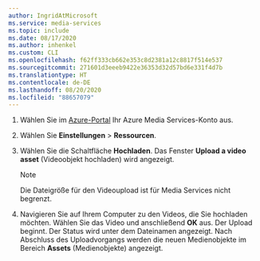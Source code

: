 ```yaml
---
author: IngridAtMicrosoft
ms.service: media-services
ms.topic: include
ms.date: 08/17/2020
ms.author: inhenkel
ms.custom: CLI
ms.openlocfilehash: f62ff333cb662e353c8d2381a12c8817f514e537
ms.sourcegitcommit: 271601d3eeeb9422e36353d32d57bd6e331f4d7b
ms.translationtype: HT
ms.contentlocale: de-DE
ms.lasthandoff: 08/20/2020
ms.locfileid: "88657079"
---
```

<!-- ### Upload files with the Azure portal -->

1. Wählen Sie im [Azure-Portal](https://portal.azure.com/) Ihr Azure Media Services-Konto aus.
1. Wählen Sie **Einstellungen** > **Ressourcen**.
1. Wählen Sie die Schaltfläche **Hochladen**. Das Fenster **Upload a video asset** (Videoobjekt hochladen) wird angezeigt.

   > [!NOTE]
   > Die Dateigröße für den Videoupload ist für Media Services nicht begrenzt.

1. Navigieren Sie auf Ihrem Computer zu den Videos, die Sie hochladen möchten. Wählen Sie das Video und anschließend **OK** aus.  Der Upload beginnt. Der Status wird unter dem Dateinamen angezeigt.  Nach Abschluss des Uploadvorgangs werden die neuen Medienobjekte im Bereich **Assets** (Medienobjekte) angezeigt.

